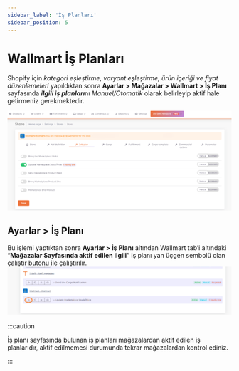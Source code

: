 ```yaml
---
sidebar_label: 'İş Planları'
sidebar_position: 5
---
```



# Wallmart İş Planları 

Shopify için *kategori eşleştirme, varyant eşleştirme, ürün içeriği ve fiyat düzenlemeleri* yapıldıktan sonra **Ayarlar > Mağazalar > Wallmart > İş Planı** sayfasında ***ilgili iş planları***nı *Manuel/Otomatik* olarak belirleyip aktif hale getirmeniz gerekmektedir.

![WallmartJobplan](../wallmart/img/WallmartJobPlan.png)

## Ayarlar > İş Planı 

Bu işlemi yaptıktan sonra **Ayarlar > İş Planı** altından Wallmart tab’i altındaki “**Mağazalar Sayfasında aktif edilen ilgili**” iş planı yan üçgen sembolü olan çalıştır butonu ile çalıştırılır.
![Wallmartjobplan](../wallmart/img/WallmartJobPlan2.png)


:::caution

İş planı sayfasında bulunan iş planları mağazalardan aktif edilen iş planlarıdır, aktif edilmemesi durumunda tekrar mağazalardan kontrol ediniz.

:::

